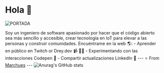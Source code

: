 # Hola 💬 
![PORTADA](https://github.com/user-attachments/assets/66b3db23-2335-4b20-9e06-7729e07abed8)


Soy un ingeniero de software apasionado por hacer que el código abierto sea más sencillo y accesible, crear tecnología en IoT para elevar a las personas y construir comunidades. 
Encuéntrame en la web 🌎: - Aprender en público en Twitch or Drey.dev 📹 ✍🏾 - Experimentando con las interacciones Codepen 🏓 - Compartir actualizaciones LinkedIn 💼 --- ⭐️ From [Marchues](https://github.com/Marchues) --- ![Anurag's GitHub stats](https://github-readme-stats.vercel.app/api?username=Marchues&show_icons=true&theme=transparent)
